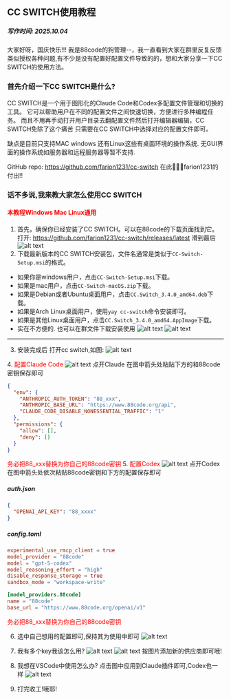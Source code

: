 ## CC SWITCH使用教程
##### 写作时间: 2025.10.04
大家好呀，国庆快乐!!! 
我是88code的狗管理--，我一直看到大家在群里反复反馈类似授权各种问题,有不少是没有配置好配置文件导致的的，想和大家分享一下CC SWITCH的使用方法。

### 首先介绍一下CC SWITCH是什么?
CC SWITCH是一个用于图形化的Claude Code和Codex多配置文件管理和切换的工具。
它可以帮助用户在不同的配置文件之间快速切换，方便进行多种编程任务。
而且不用再手动打开用户目录去翻配置文件然后打开编辑器编辑，CC SWITCH免除了这个痛苦
只需要在CC SWITCH中选择对应的配置文件即可。

缺点是目前只支持MAC windows 还有Linux这些有桌面环境的操作系统. 无GUI界面的操作系统如服务器和远程服务器等暂不支持.

GitHub repo: https://github.com/farion1231/cc-switch 在此🙏🙏🙏farion1231的付出!!

### 话不多说,我来教大家怎么使用CC SWITCH
#### <font color="red">本教程Windows Mac Linux通用</font>
1. 首先，确保你已经安装了CC SWITCH。可以在88code的下载页面找到它。
打开: https://github.com/farion1231/cc-switch/releases/latest 滑到最后
![alt text](../图片/image1.png)
2. 下载最新版本的CC SWITCH安装包，文件名通常是类似于`CC-Switch-Setup.msi`的格式。
- 如果你是windows用户，点击`CC-Switch-Setup.msi`下载。
- 如果是mac用户，点击`CC-Switch-macOS.zip`下载。
- 如果是Debian或者Ubuntu桌面用户，点击`CC.Switch_3.4.0_amd64.deb`下载。
- 如果是Arch Linux桌面用户，使用`yay cc-switch`命令安装即可。
- 如果是其他Linux桌面用户，点击`CC.Switch_3.4.0_amd64.AppImage`下载。
- 实在不方便的.
也可以在群文件下载安装使用
![alt text](../图片/image4.png)
![alt text](../图片/image5.png)
---
3. 安装完成后
打开cc switch,如图:
![alt text](../图片/image3.png)

4.<font color="red"> 配置Claude Code</font>
![alt text](../图片/image6.png)
点开Claude
在图中箭头处粘贴下方的和88code密钥保存即可
```json
{
  "env": {
    "ANTHROPIC_AUTH_TOKEN": "88_xxx",
    "ANTHROPIC_BASE_URL": "https://www.88code.org/api",
    "CLAUDE_CODE_DISABLE_NONESSENTIAL_TRAFFIC": "1"
  },
  "permissions": {
    "allow": [],
    "deny": []
  }
}
```
<font color="red">务必把88_xxx替换为你自己的88code密钥</font>
5. <font color="red">配置Codex</font>
![alt text](../图片/image7.png)
点开Codex
在图中箭头处依次粘贴88code密钥和下方的配置保存即可
##### auth.json
```json
{
  "OPENAI_API_KEY": "88_xxxx"
}
```
##### config.toml
```toml
experimental_use_rmcp_client = true
model_provider = "88code"
model = "gpt-5-codex"
model_reasoning_effort = "high"
disable_response_storage = true
sandbox_mode = "workspace-write" 

[model_providers.88code]
name = "88code"
base_url = "https://www.88code.org/openai/v1"
```
<font color="red">务必把88_xxx替换为你自己的88code密钥</font>

6. 选中自己想用的配置即可,保持其为使用中即可
![alt text](../图片/image8.png)

7. 我有多个key我该怎么用?
![alt text](../图片/image9.png)
![alt text](../图片/image10.png)
按图片添加新的供应商即可哦!

8. 我想在VSCode中使用怎么办?
点击图中应用到Claude插件即可,Codex也一样
![alt text](../图片/image11.png)

9. 打完收工!哦耶!